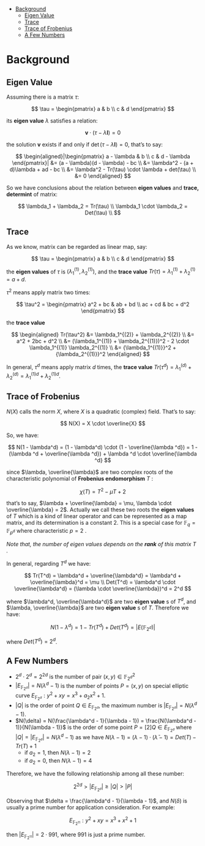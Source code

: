 - [Background](#background)
  - [Eigen Value](#eigen-value)
  - [Trace](#trace)
  - [Trace of Frobenius](#trace-of-frobenius)
  - [A Few Numbers](#a-few-numbers)

# Background

## Eigen Value

Assuming there is a matrix $\tau$:

$$
\tau = \begin{pmatrix} a & b \\ c & d \end{pmatrix}
$$

its **eigen value** $\lambda$ satisfies a relation:

$$
\mathbf{v} \cdot (\tau - \lambda \mathbf{I}) = 0
$$

the solution $\mathbf{v}$ exists if and only if $\det(\tau - \lambda \mathbf{I}) = 0$, that’s to say:

$$
\begin{aligned}|\begin{pmatrix} a - \lambda & b \\ c & d - \lambda \end{pmatrix}| &= (a - \lambda)(d - \lambda) - bc \\ &= \lambda^2 - (a + d)\lambda + ad - bc \\ &= \lambda^2 - Tr(\tau) \cdot \lambda + det(\tau) \\ &= 0 \end{aligned}
$$

So we have conclusions about the relation between **eigen values** and **trace, determint** of matrix:

$$
\lambda_1 + \lambda_2 = Tr(\tau) \\ \lambda_1 \cdot \lambda_2 = Det(\tau) \\
$$

## Trace

As we know, matrix can be regarded as linear map, say:

$$
\tau = \begin{pmatrix} a & b \\ c & d \end{pmatrix}
$$

the **eigen values** of $\tau$ is $(\lambda_1^{(1)}, \lambda_2^{(1)})$, and the **trace value** $Tr(\tau) = \lambda_1^{(1)} + \lambda_2^{(1)} = a + d$.

$\tau^2$ means apply matrix two times:

$$
\tau^2 = \begin{pmatrix} a^2 + bc & ab + bd \\ ac + cd & bc + d^2 \end{pmatrix}
$$

the **trace value**

$$
\begin{aligned} Tr(\tau^2) &= \lambda_1^{(2)} + \lambda_2^{(2)} \\ &= a^2 + 2bc + d^2 \\ &= (\lambda_1^{(1)} + \lambda_2^{(1)})^2 - 2 \cdot \lambda_1^{(1)} \lambda_2^{(1)} \\ &= {\lambda_1^{(1)}}^2 + {\lambda_2^{(1)}}^2 \end{aligned}
$$

In general, $\tau^d$ means apply matrix $d$ times, the **trace value** $Tr(\tau^d) = \lambda_1^{(d)} + \lambda_2^{(d)} = {\lambda_1^{(1)}}^d + {\lambda_2^{(1)}}^d.$

## Trace of Frobenius

$N(X)$ calls the norm $X$, where $X$ is a quadratic (complex) field. That’s to say:

$$
N(X) = X \cdot \overline{X}
$$

So, we have:

$$
N(1 - \lambda^d) = (1 - \lambda^d) \cdot (1 - \overline{\lambda ^d}) = 1 - (\lambda ^d + \overline{\lambda ^d}) + \lambda ^d \cdot \overline{\lambda ^d}
$$

since $\lambda, \overline{\lambda}$ are two complex roots of the characteristic polynomial of **Frobenius endomorphism** $T$ :

$$
\chi(T) = T^2 - \mu T + 2
$$

that’s to say, $\lambda + \overline{\lambda} = \mu, \lambda \cdot \overline{\lambda} = 2$. Actually we call these two roots the **eigen values** of $T$ which is a kind of linear operator and can be represented as a map matrix, and its determination is a constant 2. This is a special case for $\mathbb{F}_q = \mathbb{F}_{p^d}$ where characteristic  $p = 2$ .

*Note that, the number of eigen values depends on the **rank** of this matrix $T$ .*

In general, regarding $T^d$ we have:

$$
Tr(T^d) = \lambda^d + \overline{\lambda^d} = \lambda^d + \overline{\lambda}^d = \mu \\ Det(T^d) = \lambda^d \cdot \overline{\lambda^d} = (\lambda \cdot \overline{\lambda})^d = 2^d
$$

where $\lambda^d, \overline{\lambda^d}$ are two **eigen value** s of  $T^d$, and $\lambda, \overline{\lambda}$ are two **eigen value** s of $T$.  Therefore we have:

$$
N(1 - \lambda^d) = 1 - Tr(T^d) + Det(T^d) = |E(\mathbb{F}_{2^d})|
$$

where $Det(T^d) = 2^d$.

## A Few Numbers

- $2^d \cdot 2^d = 2^{2d}$ is the number of pair $(x, y) \in \mathbb{F}_{2^d}^2$
- $|E_{\mathbb{F}_{2^d}}| = N(\lambda^d - 1)$ is the number of points $P = (x, y)$ on special elliptic curve $E_{\mathbb{F}_{2^d}}: y^2 + xy = x^3 + a_2 x^2 + 1$.
- $|Q|$ is the order of point $Q \in E_{\mathbb{F}_{2^d}}$, the maximum number is $|E_{\mathbb{F}_{2^d}}| = N(\lambda^d - 1)$.
- $N(\delta) = N(\frac{\lambda^d - 1}{\lambda - 1}) = \frac{N(\lambda^d - 1)}{N(\lambda - 1)}$ is the order of some point $P = [2] Q \in E_{\mathbb{F}_{2^d}}$ where $|Q| = |E_{\mathbb{F}_{2^d}}| = N(\lambda^d - 1)$ as we have $N(\lambda - 1) = (\lambda - 1) \cdot (\bar{\lambda} - 1) = Det(T) - Tr(T) + 1$
    - if $a_2 = 1$, then $N(\lambda - 1) = 2$
    - if $a_2 = 0$, then $N(\lambda - 1) = 4$

Therefore, we have the following relationship among all these number:

$$
2^{2d} \gt |E_{\mathbb{F}_{2^d}}| \ge |Q| \gt |P|
$$

Observing that $\delta = \frac{\lambda^d - 1}{\lambda - 1}$, and $N(\delta)$ is usually a prime number for application consideration. For example:

$$
E_{\mathbb{F}_{2^{11}}}: y^2 + xy = x^3 + x^2 + 1 
$$

then $|E_{\mathbb{F}_{2^{11}}}| = 2 \cdot 991$, where 991 is just a prime number.